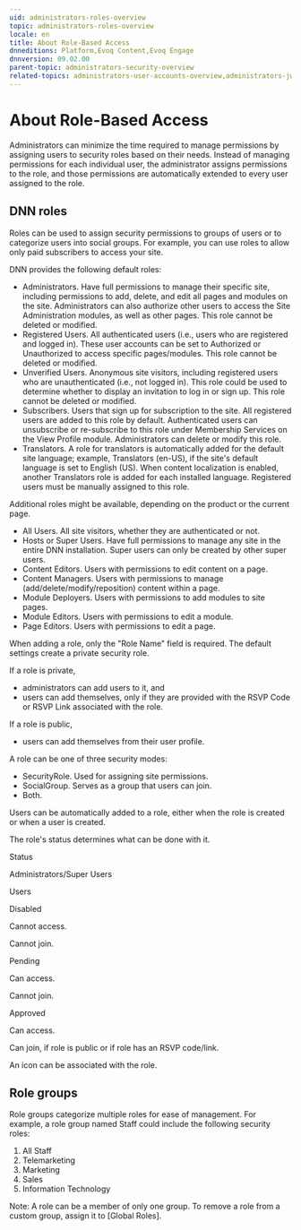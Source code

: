 ```yaml
---
uid: administrators-roles-overview
topic: administrators-roles-overview
locale: en
title: About Role-Based Access
dnneditions: Platform,Evoq Content,Evoq Engage
dnnversion: 09.02.00
parent-topic: administrators-security-overview
related-topics: administrators-user-accounts-overview,administrators-jwt-overview
---
```


# About Role-Based Access

Administrators can minimize the time required to manage permissions by assigning users to security roles based on their needs. Instead of managing permissions for each individual user, the administrator assigns permissions to the role, and those permissions are automatically extended to every user assigned to the role.

## DNN roles

Roles can be used to assign security permissions to groups of users or to categorize users into social groups. For example, you can use roles to allow only paid subscribers to access your site.

DNN provides the following default roles:

*   Administrators. Have full permissions to manage their specific site, including permissions to add, delete, and edit all pages and modules on the site. Administrators can also authorize other users to access the Site Administration modules, as well as other pages. This role cannot be deleted or modified.
*   Registered Users. All authenticated users (i.e., users who are registered and logged in). These user accounts can be set to Authorized or Unauthorized to access specific pages/modules. This role cannot be deleted or modified.
*   Unverified Users. Anonymous site visitors, including registered users who are unauthenticated (i.e., not logged in). This role could be used to determine whether to display an invitation to log in or sign up. This role cannot be deleted or modified.
*   Subscribers. Users that sign up for subscription to the site. All registered users are added to this role by default. Authenticated users can unsubscribe or re-subscribe to this role under Membership Services on the View Profile module. Administrators can delete or modify this role.
*   Translators. A role for translators is automatically added for the default site language; example, Translators (en-US), if the site's default language is set to English (US). When content localization is enabled, another Translators role is added for each installed language. Registered users must be manually assigned to this role.

Additional roles might be available, depending on the product or the current page.

*   All Users. All site visitors, whether they are authenticated or not.
*   Hosts or Super Users. Have full permissions to manage any site in the entire DNN installation. Super users can only be created by other super users.
*   Content Editors. Users with permissions to edit content on a page.
*   Content Managers. Users with permissions to manage (add/delete/modify/reposition) content within a page.
*   Module Deployers. Users with permissions to add modules to site pages.
*   Module Editors. Users with permissions to edit a module.
*   Page Editors. Users with permissions to edit a page.

When adding a role, only the "Role Name" field is required. The default settings create a private security role.

If a role is private,

*   administrators can add users to it, and
*   users can add themselves, only if they are provided with the RSVP Code or RSVP Link associated with the role.

If a role is public,

*   users can add themselves from their user profile.

A role can be one of three security modes:

*   SecurityRole. Used for assigning site permissions.
*   SocialGroup. Serves as a group that users can join.
*   Both.

Users can be automatically added to a role, either when the role is created or when a user is created.

The role's status determines what can be done with it.

Status

Administrators/Super Users

Users

Disabled

Cannot access.

Cannot join.

Pending

Can access.

Cannot join.

Approved

Can access.

Can join, if role is public or if role has an RSVP code/link.

An icon can be associated with the role.

## Role groups

Role groups categorize multiple roles for ease of management. For example, a role group named Staff could include the following security roles:

1.  All Staff
2.  Telemarketing
3.  Marketing
4.  Sales
5.  Information Technology

Note: A role can be a member of only one group. To remove a role from a custom group, assign it to \[Global Roles\].